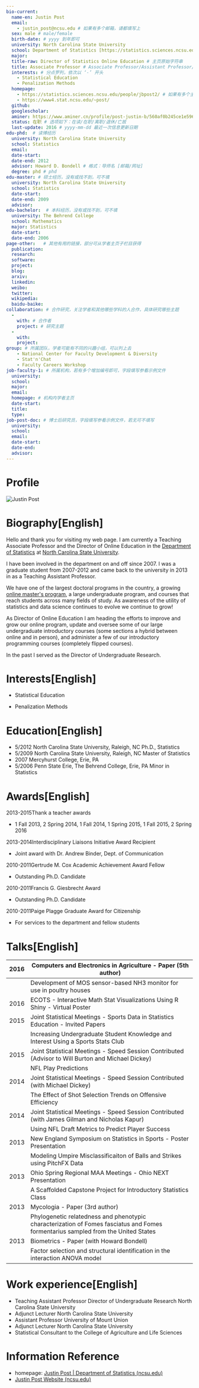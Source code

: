 ```yaml
---
bio-current:
  name-en: Justin Post
  email: 
    - justin_post@ncsu.edu # 如果有多个邮箱，请都填写上
  sex: male # male/female
  birth-date: # yyyy 到年即可
  university: North Carolina State University 
  school: Department of Statistics [https://statistics.sciences.ncsu.edu/]# 格式：学院名称[学院官网链接]
  major: 
  title-raw: Director of Statistics Online Education # 主页原始字符串
  title: Associate Professor # Associate Professor/Assistant Professor/Professor
  interests: # 分点罗列，依次以 ‘-’ 开头
    - Statistical Education
    - Penalization Methods
  homepage: 
    - https://statistics.sciences.ncsu.edu/people/jbpost2/ # 如果有多个主页，请都填写上
    - https://www4.stat.ncsu.edu/~post/
  github: 
  googlescholar:  
  aminer: https://www.aminer.cn/profile/post-justin-b/560af0b245ce1e596000881a # 从这里查找 https://www.aminer.org/search/person
  status: 在职 # 选项如下：在读/在职/离职/退休/亡故
  last-update: 2016 # yyyy-mm-dd 最近一次信息更新日期
edu-phd:  # 读博经历
  university: North Carolina State University
  school: Statistics
  email: 
  date-start: 
  date-end: 2012
  advisor: Howard D. Bondell # 格式：导师名 [邮箱/网址]
  degree: phd # phd
edu-master: # 硕士经历，没有或找不到，可不填
  university: North Carolina State University
  school: Statistics
  date-start: 
  date-end: 2009
  advisor:
edu-bachelor:  # 本科经历，没有或找不到，可不填
  university: The Behrend College
  school: Mathematics
  major: Statistics
  date-start: 
  date-end: 2006
page-other:   # 其他有用的链接，部分可从学者主页子栏目获得
  publication: 
  research: 
  software: 
  project: 
  blog: 
  arxiv: 
  linkedin: 
  weibo:
  twitter:
  wikipedia:
  baidu-baike:
collaboration: # 合作研究，关注学者和其他哪些学科的人合作，具体研究哪些主题
  - 
    with: # 合作者
    project: # 研究主题
  - 
    with: 
    project: 
group: # 所属团队，学者可能有不同的兴趣小组，可以列上去
    - National Center for Faculty Development & Diversity
    - Stat'n'Chat
    - Faculty Careers Workshop
job-faculty-1: # 所属机构，若有多个增加编号即可，字段填写参看示例文件
  university: 
  school: 
  major: 
  email: 
  homepage: # 机构内学者主页
  date-start: 
  title: 
  type: 
job-post-doc: # 博士后研究员，字段填写参看示例文件，若无可不填写
  university: 
  school: 
  email: 
  date-start: 
  date-end: 
  advisor: 
---
```


# Profile

![Justin Post](https://statistics.sciences.ncsu.edu/wp-content/uploads/sites/21/2019/04/justin_post.jpg)

# Biography[English]

Hello and thank you for visiting my web page. I am currently a Teaching Associate Professor and the Director of Online Education in the [Department of Statistics](https://www4.stat.ncsu.edu/~post/www.stat.ncsu.edu/) at [North Carolina State University](https://www4.stat.ncsu.edu/~post/www.ncsu.edu/).

I have been involved in the department on and off since 2007. I was a graduate student from 2007-2012 and came back to the university in 2013 in as a Teaching Assistant Professor.

We have one of the largest doctoral programs in the country, a growing [online master's program](https://online.stat.ncsu.edu/online-programs/), a large undergraduate program, and courses that reach students across many fields of study. As awareness of the utility of statistics and data science continues to evolve we continue to grow!

As Director of Online Education I am heading the efforts to improve and grow our online program, update and oversee some of our large undergraduate introductory courses (some sections a hybrid between online and in person), and administer a few of our introductory programming courses (completely flipped courses).

In the past I served as the Director of Undergraduate Research.

# Interests[English]

- Statistical Education

- Penalization Methods

# Education[English]

- 5/2012	North Carolina State University, Raleigh, NC Ph.D., Statistics
- 5/2009	North Carolina State University, Raleigh, NC Master of Statistics
- 2007   	Mercyhurst College, Erie, PA
- 5/2006	Penn State Erie, The Behrend College, Erie, PA Minor in Statistics

# Awards[English]

2013-2015Thank a teacher awards

- 1 Fall 2013, 2 Spring 2014, 1 Fall 2014, 1 Spring 2015, 1 Fall 2015, 2 Spring 2016

2013-2014Interdisciplinary Liaisons Initiative Award Recipient

- Joint award with Dr. Andrew Binder, Dept. of Communication

2010-2011Gertrude M. Cox Academic Achievement Award Fellow

- Outstanding Ph.D. Candidate

2010-2011Francis G. Giesbrecht Award

- Outstanding Ph.D. Candidate

2010-2011Paige Plagge Graduate Award for Citizenship

- For services to the department and fellow students

# Talks[English]

| 2016 | Computers and Electronics in Agriculture - Paper (5th author) |
| ---- | ------------------------------------------------------------ |
|      | Development of MOS sensor-based NH3 monitor for use in poultry houses |
| 2016 | ECOTS - Interactive Math Stat Visualizations Using R Shiny - Virtual Poster |
| 2015 | Joint Statistical Meetings - Sports Data in Statistics Education - Invited Papers |
|      | Increasing Undergraduate Student Knowledge and Interest Using a Sports Stats Club |
| 2015 | Joint Statistical Meetings - Speed Session Contributed (Advisor to Will Burton and Michael Dickey) |
|      | NFL Play Predictions                                         |
| 2014 | Joint Statistical Meetings - Speed Session Contributed (with Michael Dickey) |
|      | The Effect of Shot Selection Trends on Offensive Efficiency  |
| 2014 | Joint Statistical Meetings - Speed Session Contributed (with James Gilman and Nicholas Kapur) |
|      | Using NFL Draft Metrics to Predict Player Success            |
| 2013 | New England Symposium on Statistics in Sports - Poster Presentation |
|      | Modeling Umpire Misclassificaiton of Balls and Strikes using PitchFX Data |
| 2013 | Ohio Spring Regional MAA Meetings - Ohio NEXT Presentation   |
|      | A Scaffolded Capstone Project for Introductory Statistics Class |
| 2013 | Mycologia - Paper (3rd author)                               |
|      | Phylogenetic relatedness and phenotypic characterization of Fomes fasciatus and Fomes formentarius sampled from the United States |
| 2013 | Biometrics - Paper (with Howard Bondell)                     |
|      | Factor selection and structural identification in the interaction ANOVA model |

# Work experience[English]

- Teaching Assistant Professor
  Director of Undergraduate Research
  North Carolina State University
- Adjunct Lecturer
  North Carolina State University
- Assistant Professor
  University of Mount Union
- Adjunct Lecturer
  North Carolina State University
- Statistical Consultant to the College of Agriculture and Life Sciences

# Information Reference

- homepage: [Justin Post | Department of Statistics (ncsu.edu)](https://statistics.sciences.ncsu.edu/people/jbpost2/)
- [Justin Post Website (ncsu.edu)](https://www4.stat.ncsu.edu/~post/)



